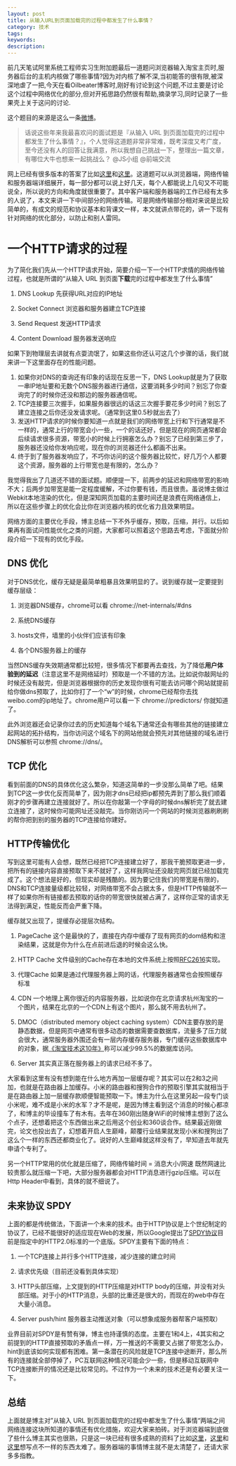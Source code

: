 ```yaml
---
layout: post
title: 从输入URL到页面加载完的过程中都发生了什么事情？
category: 技术
tags:
keywords:
description:
---
```


前几天笔试阿里系统工程师实习生附加题最后一道题问浏览器输入淘宝主页时,服务器后台的主机内核做了哪些事情?因为对内核了解不深,当初能答的很有限,被深深地虐了一把,今天在看Oilbeater博客时,刚好有讨论到这个问题,不过主要是讨论这个过程中网络优化的部分,但对开拓思路仍然很有帮助,摘录学习,同时记录了一些果壳上关于这问的讨论.

这个题目的来源是这么一条[微博](http://weibo.com/1644288935/B25PKcU1s)。
> 话说这些年来我最喜欢问的面试题是『从输入 URL 到页面加载完的过程中都发生了什么事情？』，个人觉得这道题非常非常难，既考深度又考广度，至今还没有人的回答让我满意，所以我想自己挑战一下，整理出一篇文章，有哪位大牛也想来一起挑战么？ @JS小组 @前端交流

网上已经有很多版本的答案了比如[这里](http://www.guokr.com/question/554991/)和[这里](http://segmentfault.com/q/1010000000489803)。这道题可以从浏览器端，网络传输和服务器端详细展开，每一部分都可以说上好几天，每个人都能说上几句又不可能说全，所以说的方向和角度就很重要了。其中客户端和服务器端的工作已经有太多的人说了，本文来讲一下中间部分的网络传输。可是网络传输部分相对来说是比较简单的，有成文的规范和协议基本和背课文一样，本文就讲点带花的，讲一下现有针对网络的优化部分，以防止和别人雷同。

# 一个HTTP请求的过程 #
为了简化我们先从一个HTTP请求开始，简要介绍一下一个HTTP求情的网络传输过程，也就是所谓的“从输入 URL 到页面**下载**完的过程中都发生了什么事情”

1. DNS Lookup 先获得URL对应的IP地址

2. Socket Connect 浏览器和服务器建立TCP连接

3. Send Request 发送HTTP请求

4. Content Download 服务器发送响应

如果下到物理层去讲就有点耍流氓了，如果这些你还认可这几个步骤的话，我们就来讲一下这里面存在的性能问题。

1. 如果你对DNS的查询还有印象的话现在反思一下，DNS Lookup就是为了获取一串IP地址要和无数个DNS服务器进行通信，这要消耗多少时间？别忘了你查询完了的时候你还没和那边的服务器通信呢。
2. TCP连接要三次握手，如果服务器很远的话这三次握手要花多少时间？别忘了建立连接之后你还没发请求呢。（通常到这里0.5秒就出去了）
3. 发送HTTP请求的时候你要知道一点就是我们的网络带宽上行和下行通常是不一样的，通常上行的带宽会小一些，一个的话还好，但是现在的网页通常都会后续请求很多资源，带宽小的时候上行拥塞怎么办？别忘了已经到第三步了，服务器还没给你发响应呢，现在你的浏览器还什么都画不出来。
4. 终于到了服务器发响应了，不巧你访问的这个服务器比较忙，好几万个人都要这个资源，服务器的上行带宽也是有限的，怎么办？

我觉得我出了几道还不错的面试题。顺便提一下，前两步的延迟和网络带宽的影响不大；后两步加带宽是能一定程度缓解，不过你要有钱，而且很贵。虽说博主做过Webkit本地渲染的优化，但是深知网页加载的主要时间还是浪费在网络通信上，所以在这些步骤上的优化会比你在浏览器内核的优化省力且效果明显。

网络方面的主要优化手段，博主总结一下不外乎缓存，预取，压缩，并行。以后如果再有面试问性能优化之类的问题，大家都可以照着这个思路去考虑，下面就分阶段介绍一下现有的优化手段。

## DNS 优化 ##

对于DNS优化，缓存无疑是最简单粗暴且效果明显的了。说到缓存就一定要提到缓存层级：

1. 浏览器DNS缓存，chrome可以看 chrome://net-internals/#dns

2. 系统DNS缓存

3. hosts文件，墙里的小伙伴们应该有印象

4. 各个DNS服务器上的缓存

当然DNS缓存失效期通常都比较短，很多情况下都要再去查找，为了降低**用户体验到的延迟**（注意这里不是网络延时）预取是一个不错的方法。比如说你敲网址的时候还没有敲完，但是浏览器根据你的历史发现你很有可能去访问哪个网站就提前给你做dns预取了，比如你打了一个“w”的时候，chrome已经帮你去找weibo.com的ip地址了。chrome用户可以看一下 chrome://predictors/ 你就知道了。

此外浏览器还会记录你过去的历史知道每个域名下通常还会有哪些其他的链接建立起网站的拓扑结构，当你访问这个域名下的网站他就会预先对其他链接的域名进行DNS解析可以参照 chrome://dns/。

## TCP 优化 ##
看到前面的DNS的具体优化这么繁杂，知道这简单的一步没那么简单了吧。结果到TCP这一步优化反而简单了，因为刚才dns已经把ip都预先弄到了那么我们顺着刚才的步骤再建立连接就好了。所以在你敲第一个字母的时候dns解析完了就去建立连接了，这时候你可能网址还没敲完。当你刚访问一个网站的时候浏览器刷刷刷的帮你把到别的服务器的TCP连接给你建好。

## HTTP传输优化 ##
写到这里可能有人会想，既然已经把TCP连接建立好了，那我干脆预取更进一步，把所有的链接内容直接预取下来不就好了，这样我网址还没敲完网页就已经加载完成了。这个想法是好的，但现实却是残酷的。因为要记住我们的带宽是有限的，DNS和TCP连接量级都比较轻，对网络带宽不会占据太多，但是HTTP传输就不一样了如果你所有链接都去预取的话你的带宽很快就被占满了，这样你正常的请求无法得到满足，性能反而会严重下降。

缓存就又出现了，提缓存必提层次结构。

1. PageCache 这个是最快的了，直接在内存中缓存了现有网页的dom结构和渲染结果，这就是你为什么在点前进后退的时候会这么快。

2. HTTP Cache 文件级别的Cache存在本地的文件系统上按照[RFC2616](http://www.ietf.org/rfc/rfc2616.txt)实现。

3. 代理Cache 如果是通过代理服务器上网的话，代理服务器通常也会按照缓存标准

4. CDN 一个地理上离你很近的内容服务器，比如说你在北京请求杭州淘宝的一个图片，结果在北京的一个CDN上有这个图片，那么就不用去杭州了。

5. DMOC（distributed memory object caching system）CDN主要存放的是静态数据，但是网页中通常有很多动态的数据需要查数据库，流量多了压力就会很大，通常服务器外围还会有一层内存缓存服务器，专门缓存这些数据库中的对象，据[《淘宝技术这10年》](http://book.douban.com/subject/24335672/)称可以减少99.5%的数据库访问。

6. Server 其实真正落在服务器上的请求已经不多了。

大家看到这里有没有想到能在什么地方再加一层缓存呢？其实可以在2和3之间加，也就是在路由器上加缓存。小米的路由器和搜狗合作的预取引擎其实就相当于是在路由器上加一层缓存款顺便智能预取一下。博主为什么在这里另起一段专门谈小米呢，难不成是小米的水军？才不是呢，是因为博主看到这个消息的时候心都凉了，和博主的毕设撞车了有木有。去年在360刚出随身WiFi的时候博主想到了这么个点子，还想着把这个东西做出来之后用这个创业和360谈合作。结果最近刚做完，论文也投出去了，幻想着开启人生巅峰，颠覆行业结果就发现小米和搜狗出了这么个一样的东西还都商业化了。说好的人生巅峰就这样没有了，早知道去年就先申请个专利了。

另一个HTTP常用的优化就是压缩了，网络传输时间 = 消息大小/网速 既然网速比较贵那么就压缩一下吧，大部分服务器都会对HTTP消息进行gzip压缩。可以在Http Header中看到，具体的就不细说了。

## 未来协议 SPDY ##
上面的都是传统做法，下面讲一个未来的技术。由于HTTP协议是上个世纪制定的协议了，已经不能很好的适应现在Web的发展，所以Google提出了[SPDY协议](http://www.chromium.org/spdy)目前是指定中的HTTP2.0标准的一个底版。SPDY主要有下面的特点：

1. 一个TCP连接上并行多个HTTP连接，减少连接的建立时间

2. 请求优先级（目前还没看到具体实现）

3. HTTP头部压缩，上文提到的HTTP压缩是对HTTP body的压缩，并没有对头部压缩。对于小的HTTP消息，头部的比重还是很大的，而现在的web中存在大量小消息。

4. Server push/hint 服务器主动推送对象（可以想象成服务器帮客户端预取）

业界目前对SPDY是有赞有弹，博主也持谨慎的态度。主要在1和4上，4其实和之前提到的HTTP直接预取的矛盾点一样，万一推送的不需要又占据了带宽怎么办，hint到底该如何实现都有困难。第一条潜在的风险就是TCP连接中途断开，那么所有的连接就全部停掉了，PC互联网这种情况可能会少一些，但是移动互联网中TCP连接断开的情况还是比较常见的。不过作为一个未来的技术还是有必要关注一下。

## 总结 ##
上面就是博主对”从输入 URL 到页面加载完的过程中都发生了什么事情“两端之间网络连接这块所知道的事情还有优化措施，欢迎大家来拍砖。对于浏览器端到底做了些什么博主其实也很熟，只是这一块已经有很多成熟的资料了比如[这里](http://coolshell.cn/articles/9666.html)，[这里](http://tech.uc.cn/?p=2763#.U06ZdyvgFUM.sinaweibo)和[这里](http://taligarsiel.com/Projects/howbrowserswork1.htm)想写点不一样的东西太难了。服务器端的事情博主就不是太清楚了，还请大家多多指教。
